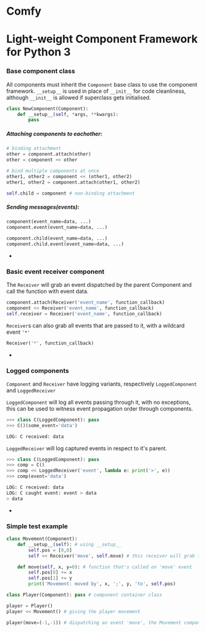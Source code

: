 # Comfy
# Light-weight Component Framework for Python 3

### Base component class
All components must inherit the `Component` base class to use the component framework.
`__setup__` is used in place of `__init__` for code cleanliness, although `__init__` is allowed if superclass gets initialised.

```Python
class NewComponent(Component):
    def __setup__(self, *args, **kwargs):
        pass
```

##### Attaching components to eachother:
```Python
# binding attachment
other = component.attach(other)
other = component << other

# bind multiple components at once
other1, other2 = component << (other1, other2)
other1, other2 = component.attach(other1, other2)

self.child = component # non-binding attachment
```

##### Sending messages(events):
```Python
component(event_name=data, ...)
component.event(event_name=data, ...)

component.child(event_name=data, ...)
component.child.event(event_name=data, ...)
```
-
### Basic event receiver component
The `Receiver` will grab an event dispatched by the parent Component and call the function with event data.

```Python
component.attach(Receiver('event_name', function_callback)
component << Receiver('event_name', function_callback)
self.receiver = Receiver('event_name', function_callback)
```

`Receiver`s can also grab all events that are passed to it, with a wildcard event `'*'`

```Python
Receiver('*', function_callback)
```
-
### Logged components

`Component` and `Receiver` have logging variants, respectively `LoggedComponent` and `LoggedReceiver`

`LoggedComponent` will log all events passing through it, with no exceptions, this can be used to witness event propagation order through components.

```Python
>>> class C(LoggedComponent): pass
>>> C()(some_event='data')

LOG: C received: data
```

`LoggedReceiver` will log captured events in respect to it's parent.

```Python
>>> class C(LoggedComponent): pass
>>> comp = C()
>>> comp << LoggedReceiver('event', lambda e: print('>', e))
>>> comp(event='data')

LOG: C received: data
LOG: C caught event: event > data
> data
```

-
### Simple test example
```Python
class Movement(Component):
    def __setup__(self): # using __setup__
        self.pos = [0,0]
        self << Receiver('move', self.move) # this receiver will grab the 'move' event

    def move(self, x, y=0): # function that's called on 'move' event
        self.pos[0] += x
        self.pos[1] += y
        print('Movement: moved by', x, ';', y, 'to', self.pos)

class Player(Component): pass # component container class

player = Player()
player << Movement() # giving the player movement

player(move=(-1,-1)) # dispatching an event 'move', the Movement component will catch this
```
